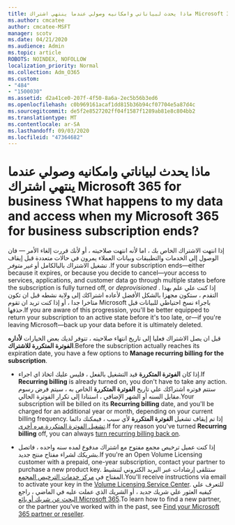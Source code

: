 ```yaml
---
title: ماذا يحدث لبياناتي وامكانيه وصولي عندما ينتهي اشتراك Microsoft 365 for business ؟
ms.author: cmcatee
author: cmcatee-MSFT
manager: scotv
ms.date: 04/21/2020
ms.audience: Admin
ms.topic: article
ROBOTS: NOINDEX, NOFOLLOW
localization_priority: Normal
ms.collection: Adm_O365
ms.custom:
- "484"
- "1500030"
ms.assetid: d2a41ce0-207f-4f50-8a6a-2ec5b56b3ed6
ms.openlocfilehash: c0b969161acaf1dd815b36b94cf07704e5a87d4c
ms.sourcegitcommit: de5f2e8527202ff04f1587f1289ab81e8c804bb2
ms.translationtype: MT
ms.contentlocale: ar-SA
ms.lasthandoff: 09/03/2020
ms.locfileid: "47364682"
---
```

# <a name="what-happens-to-my-data-and-access-when-my-microsoft-365-for-business-subscription-ends"></a><span data-ttu-id="00de1-102">ماذا يحدث لبياناتي وامكانيه وصولي عندما ينتهي اشتراك Microsoft 365 for business ؟</span><span class="sxs-lookup"><span data-stu-id="00de1-102">What happens to my data and access when my Microsoft 365 for business subscription ends?</span></span>

<span data-ttu-id="00de1-103">إذا انتهت الاشتراك الخاص بك ، اما لأنه انتهت صلاحيته ، أو لأنك قررت إلغاء الأمر — فان الوصول إلى الخدمات والتطبيقات وبيانات العملاء يمرون في حالات متعددة قبل إيقاف تشغيل الاشتراك بالبالكامل أو  *غير متوفر*  .</span><span class="sxs-lookup"><span data-stu-id="00de1-103">If your subscription ends—either because it expires, or because you decide to cancel—your access to services, applications, and customer data go through multiple states before the subscription is fully turned off, or  *deprovisioned*  .</span></span> <span data-ttu-id="00de1-104">إذا كنت علي علم بهذا التقدم ، ستكون مجهزا بالشكل الأفضل لأعاده اشتراكك إلى ولاية نشطه قبل ان تكون متاخرا جدا ، أو إذا كنت تريد ان تقوم Microsoft باجراء نسخ احتياطي للبيانات قبل حذفها.</span><span class="sxs-lookup"><span data-stu-id="00de1-104">If you are aware of this progression, you'll be better equipped to return your subscription to an active state before it's too late, or—if you're leaving Microsoft—back up your data before it is ultimately deleted.</span></span>
  
<span data-ttu-id="00de1-105">قبل ان يصل الاشتراك فعليا إلى تاريخ انتهاء صلاحيته ، تتوفر لديك بعض الخيارات **لأداره الفوترة المتكررة للاشتراك**.</span><span class="sxs-lookup"><span data-stu-id="00de1-105">Before the subscription actually reaches its expiration date, you have a few options to **Manage recurring billing for the subscription**.</span></span>
  
- <span data-ttu-id="00de1-106">إذا كان **الفوترة المتكررة** قيد التشغيل بالفعل ، فليس عليك اتخاذ اي اجراء.</span><span class="sxs-lookup"><span data-stu-id="00de1-106">If **Recurring billing** is already turned on, you don't have to take any action.</span></span> <span data-ttu-id="00de1-107">ستتم فوتره اشتراكك علي تاريخ **الفوترة المتكررة** الخاص به ، سيتم فرض رسوم مقابل السنه أو الشهر الإضافي ، استنادا إلى تكرار الفوترة الحالي.</span><span class="sxs-lookup"><span data-stu-id="00de1-107">Your subscription will be billed on its **Recurring billing** date, and you'll be charged for an additional year or month, depending on your current billing frequency.</span></span> <span data-ttu-id="00de1-108">إذا تم إيقاف تشغيل **الفوترة المتكررة** لأي سبب ، فيمكنك دائما [تشغيل الفوترة المتكررة مره أخرى](https://docs.microsoft.com/microsoft-365/commerce/subscriptions/renew-your-subscription#turn-recurring-billing-off-or-on).</span><span class="sxs-lookup"><span data-stu-id="00de1-108">If for any reason you've turned **Recurring billing** off, you can always [turn recurring billing back on](https://docs.microsoft.com/microsoft-365/commerce/subscriptions/renew-your-subscription#turn-recurring-billing-off-or-on).</span></span>

- <span data-ttu-id="00de1-109">إذا كنت عميل ترخيص مجمع مفتوح مع اشتراك مدفوع لمده سنه واحده ، فاتصل بشريكك لشراء مفتاح منتج جديد.</span><span class="sxs-lookup"><span data-stu-id="00de1-109">If you're an Open Volume Licensing customer with a prepaid, one-year subscription, contact your partner to purchase a new product key.</span></span> <span data-ttu-id="00de1-110">ستتلقى إرشادات عبر البريد الكتروني لتنشيط المفتاح في [مركز خدمات الترخيص المجمع](https://go.microsoft.com/fwlink/p/?LinkID=282016).</span><span class="sxs-lookup"><span data-stu-id="00de1-110">You'll receive instructions via email to activate your key in the [Volume Licensing Service Center](https://go.microsoft.com/fwlink/p/?LinkID=282016).</span></span> <span data-ttu-id="00de1-111">للتعرف علي كيفيه العثور علي شريك جديد ، أو الشريك الذي عملت عليه في الماضي ، راجع [البحث عن شريك أو بائع Microsoft 365](https://docs.microsoft.com/microsoft-365/admin/manage/find-your-partner-or-reseller).</span><span class="sxs-lookup"><span data-stu-id="00de1-111">To learn how to find a new partner, or the partner you've worked with in the past, see [Find your Microsoft 365 partner or reseller](https://docs.microsoft.com/microsoft-365/admin/manage/find-your-partner-or-reseller).</span></span>